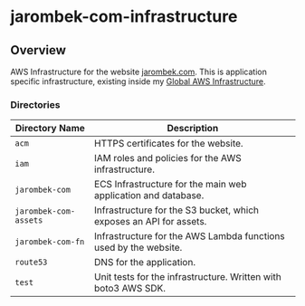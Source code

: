 # jarombek-com-infrastructure

## Overview

AWS Infrastructure for the website [jarombek.com](https://jarombek.com).  This is application specific infrastructure, 
existing inside my [Global AWS Infrastructure](https://github.com/AJarombek/global-aws-infrastructure).

### Directories

| Directory Name         | Description                                                                 |
|------------------------|-----------------------------------------------------------------------------|
| `acm`                  | HTTPS certificates for the website.                                         |
| `iam`                  | IAM roles and policies for the AWS infrastructure.                          |
| `jarombek-com`         | ECS Infrastructure for the main web application and database.               |
| `jarombek-com-assets`  | Infrastructure for the S3 bucket, which exposes an API for assets.          |
| `jarombek-com-fn`      | Infrastructure for the AWS Lambda functions used by the website.            |
| `route53`              | DNS for the application.                                                    |
| `test`                 | Unit tests for the infrastructure.  Written with boto3 AWS SDK.             |